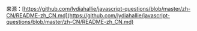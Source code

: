 来源：[https://github.com/lydiahallie/javascript-questions/blob/master/zh-CN/README-zh_CN.md](https://github.com/lydiahallie/javascript-questions/blob/master/zh-CN/README-zh_CN.md)





